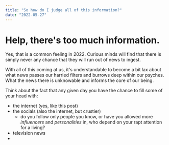 ```yaml
---
title: "So how do I judge all of this information?"
date: "2022-05-27"
---
```


# Help, there's too much information.

Yes, that is a common feeling in 2022. Curious minds will find that there is simply never any chance that they will run out of news to ingest.

With all of this coming at us, it's understandable to become a bit lax about what news passes our harried filters and burrows deep within our psyches. What the news there is unknowable and informs the core of our being.

Think about the fact that any given day you have the chance to fill some of your head with:

- the internet (yes, like this post)
- the socials (also the internet, but crustier)
  - do you follow only people you know, or have you allowed more _influencers_ and _personalities_ in, who depend on your rapt attention for a living?
- television news
-
